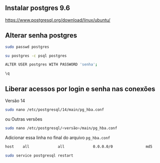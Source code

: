 ## Instalar postgres 9.6
https://www.postgresql.org/download/linux/ubuntu/

## Alterar senha postgres
```bash
sudo passwd postgres
```
```bash
su postgres -c psql postgres
```
```bash
ALTER USER postgres WITH PASSWORD 'senha';
```
```bash
\q
```

## Liberar acessos por login e senha nas conexões
Versão 14
```bash
sudo nano /etc/postgresql/14/main/pg_hba.conf
```
ou
Outras versões
```bash
sudo nano /etc/postgresql/<versão>/main/pg_hba.conf
```
Adicionar essa linha no final do arquivo `pg_hba.conf`
```bash
host    all             all             0.0.0.0/0               md5
```

```bash
sudo service postgresql restart
```
